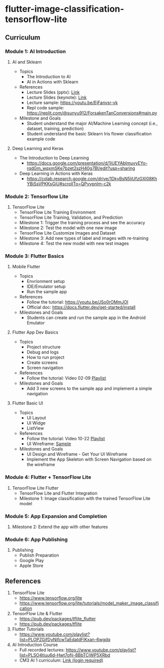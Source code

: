 # flutter-image-classification-tensorflow-lite

## Curriculum 

### Module 1: AI Introduction

1. AI and Sklearn
   * Topics
     * The Introduction to AI 
     * AI in Actions with Sklearn
   * References
     * Lecture Slides (pptx): [Link](https://drive.google.com/file/d/1QaDNCroT7mR968lUs_43RR8QSu08eNkE/view?usp=sharing)
     * Lecture Slides (keynote): [Link](https://docs.google.com/presentation/d/1QfNrK_L4GrO6FQyZTCdpSGkWpw2EHN3M/edit?usp=sharing&ouid=104361959057037146246&rtpof=true&sd=true)
     * Lecture sample: https://youtu.be/EjFanvsr-vk
     * Repl code sample: https://replit.com/@sunyu912/ForsakenTanConversions#main.py
   * Milestone and Goals
     * Student understand the major AI/Machine Learning concept (i.e., dataset, training, prediction)
     * Student understand the basic Sklearn Iris flower classification example code

2. Deep Learning and Keras
   * The Introduction to Deep Learning
      * https://docs.google.com/presentation/d/1iUEYAbImuvyEYo-rqdGm_wqxmSKe7bzet2szH40g7BI/edit?usp=sharing
   * Deep Learning in Actions with Keras 
      *  https://colab.research.google.com/drive/1DkyBsN5liUfzGXl08KhYBiSsVPKKsGiU#scrollTo=QPyypnIm-c2k

### Module 2: Tensorflow Lite
1. TensorFlow Lite
   * TensorFlow Lite Training Environment
   * TensorFlow Lite Training, Validation, and Prediction
   * Milestone 1: Trigger the training process and see the accuracy
   * Milestone 2: Test the model with one new image
   * TensorFlow Lite Customize Images and Dataset
   * Milestone 3: Add new types of label and images with re-training
   * Milestone 4: Test the new model with new test images

### Module 3: Flutter Basics
1. Mobile Flutter 
   * Topics
     * Envrionment setup
     * IDE/Emulator setup
     * Run the sample app
   * References
     * Follow the tutorial: https://youtu.be/JSo0rOMmJOI
     * Official doc: https://docs.flutter.dev/get-started/install
   * Milestones and Goals
     * Students can create and run the sample app in the Android Emulator    

2. Flutter App Dev Basics
   * Topics
     * Project structure
     * Debug and logs
     * How to run project
     * Create screens
     * Screen navigation
   * References
     * Follow the tutorial: Video 02-09 [Playlist](https://www.youtube.com/playlist?list=PLOPZGifDyNifcwTaEdatdFlKxan-6wgdq)
   * Milestones and Goals
     * Add 3 new screens to the sample app and implement a simple navigation

3. Flutter Basic UI
   * Topics
     * UI Layout
     * UI Widge
     * ListView
   * References
     * Follow the tutorial: Video 10-22 [Playlist](https://www.youtube.com/playlist?list=PLOPZGifDyNifcwTaEdatdFlKxan-6wgdq)
     * UI Wireframe: [Sample](https://maxcdn.icons8.com/app/uploads/2018/06/wireframing-tips.jpg)
   * Milestones and Goals
     * UI Design and Wireframe - Get Your UI Wireframe
     * Implement the App Skeleton with Screen Navigation based on the wireframe

### Module 4: Flutter + TensorFlow Lite
1. TensorFlow Lite Flutter
   * TensorFlow Lite and Flutter Integration
   * Milestone 1: Image classification with the trained TensorFlow Lite model


### Module 5: App Expansion and Completion
1. Milestone 2: Extend the app with other features

### Module 6: App Publishing
1. Publishing
   * Publish Preparation
   * Google Play
   * Apple Store

## References
1. TensorFlow Lite
   * https://www.tensorflow.org/lite
   * https://www.tensorflow.org/lite/tutorials/model_maker_image_classification
2. TensorFlow Lite & Flutter 
   * https://pub.dev/packages/tflite_flutter
   * https://pub.dev/packages/tflite
3. Flutter Tutorials
   * https://www.youtube.com/playlist?list=PLOPZGifDyNifcwTaEdatdFlKxan-6wgdq
4. AI Introduction Course
   * Full recorded lectures: https://www.youtube.com/playlist?list=PLSO4tiuu6d-Hwt7ofij-8BbTCjWP5XRbd  
   * CM3 AI 1 curriculum: [Link (login required)](https://codingminds.cc/apps/academy/courses/5fb154a64561f22060615ee1)
 
